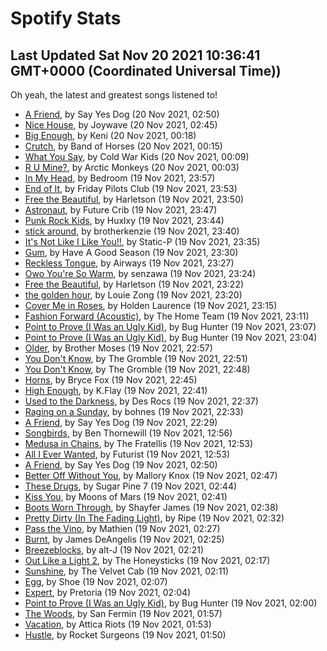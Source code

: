 
# Spotify Stats
## Last Updated Sat Nov 20 2021 10:36:41 GMT+0000 (Coordinated Universal Time))

Oh yeah, the latest and greatest songs listened to!

- [A Friend](https://www.last.fm/music/Say+Yes+Dog/_/A+Friend), by Say Yes Dog (20 Nov 2021, 02:50)
- [Nice House](https://www.last.fm/music/Joywave/_/Nice+House), by Joywave (20 Nov 2021, 02:45)
- [Big Enough](https://www.last.fm/music/Keni/_/Big+Enough), by Keni (20 Nov 2021, 00:18)
- [Crutch](https://www.last.fm/music/Band+of+Horses/_/Crutch), by Band of Horses (20 Nov 2021, 00:15)
- [What You Say](https://www.last.fm/music/Cold+War+Kids/_/What+You+Say), by Cold War Kids (20 Nov 2021, 00:09)
- [R U Mine?](https://www.last.fm/music/Arctic+Monkeys/_/R+U+Mine%3F), by Arctic Monkeys (20 Nov 2021, 00:03)
- [In My Head](https://www.last.fm/music/Bedroom/_/In+My+Head), by Bedroom (19 Nov 2021, 23:57)
- [End of It](https://www.last.fm/music/Friday+Pilots+Club/_/End+of+It), by Friday Pilots Club (19 Nov 2021, 23:53)
- [Free the Beautiful](https://www.last.fm/music/Harletson/_/Free+the+Beautiful), by Harletson (19 Nov 2021, 23:50)
- [Astronaut](https://www.last.fm/music/Future+Crib/_/Astronaut), by Future Crib (19 Nov 2021, 23:47)
- [Punk Rock Kids](https://www.last.fm/music/Huxlxy/_/Punk+Rock+Kids), by Huxlxy (19 Nov 2021, 23:44)
- [stick around](https://www.last.fm/music/brotherkenzie/_/stick+around), by brotherkenzie (19 Nov 2021, 23:40)
- [It's Not Like I Like You!!](https://www.last.fm/music/Static-P/_/It%27s+Not+Like+I+Like+You!!), by Static-P (19 Nov 2021, 23:35)
- [Gum](https://www.last.fm/music/Have+A+Good+Season/_/Gum), by Have A Good Season (19 Nov 2021, 23:30)
- [Reckless Tongue](https://www.last.fm/music/Airways/_/Reckless+Tongue), by Airways (19 Nov 2021, 23:27)
- [Owo You're So Warm](https://www.last.fm/music/senzawa/_/Owo+You%27re+So+Warm), by senzawa (19 Nov 2021, 23:24)
- [Free the Beautiful](https://www.last.fm/music/Harletson/_/Free+the+Beautiful), by Harletson (19 Nov 2021, 23:22)
- [the golden hour](https://www.last.fm/music/Louie+Zong/_/the+golden+hour), by Louie Zong (19 Nov 2021, 23:20)
- [Cover Me in Roses](https://www.last.fm/music/Holden+Laurence/_/Cover+Me+in+Roses), by Holden Laurence (19 Nov 2021, 23:15)
- [Fashion Forward (Acoustic)](https://www.last.fm/music/The+Home+Team/_/Fashion+Forward+(Acoustic)), by The Home Team (19 Nov 2021, 23:11)
- [Point to Prove (I Was an Ugly Kid)](https://www.last.fm/music/Bug+Hunter/_/Point+to+Prove+(I+Was+an+Ugly+Kid)), by Bug Hunter (19 Nov 2021, 23:07)
- [Point to Prove (I Was an Ugly Kid)](https://www.last.fm/music/Bug+Hunter/_/Point+to+Prove+(I+Was+an+Ugly+Kid)), by Bug Hunter (19 Nov 2021, 23:04)
- [Older](https://www.last.fm/music/Brother+Moses/_/Older), by Brother Moses (19 Nov 2021, 22:57)
- [You Don't Know](https://www.last.fm/music/The+Gromble/_/You+Don%27t+Know), by The Gromble (19 Nov 2021, 22:51)
- [You Don't Know](https://www.last.fm/music/The+Gromble/_/You+Don%27t+Know), by The Gromble (19 Nov 2021, 22:48)
- [Horns](https://www.last.fm/music/Bryce+Fox/_/Horns), by Bryce Fox (19 Nov 2021, 22:45)
- [High Enough](https://www.last.fm/music/K.Flay/_/High+Enough), by K.Flay (19 Nov 2021, 22:41)
- [Used to the Darkness](https://www.last.fm/music/Des+Rocs/_/Used+to+the+Darkness), by Des Rocs (19 Nov 2021, 22:37)
- [Raging on a Sunday](https://www.last.fm/music/bohnes/_/Raging+on+a+Sunday), by bohnes (19 Nov 2021, 22:33)
- [A Friend](https://www.last.fm/music/Say+Yes+Dog/_/A+Friend), by Say Yes Dog (19 Nov 2021, 22:29)
- [Songbirds](https://www.last.fm/music/Ben+Thornewill/_/Songbirds), by Ben Thornewill (19 Nov 2021, 12:56)
- [Medusa in Chains](https://www.last.fm/music/The+Fratellis/_/Medusa+in+Chains), by The Fratellis (19 Nov 2021, 12:53)
- [All I Ever Wanted](https://www.last.fm/music/Futurist/_/All+I+Ever+Wanted), by Futurist (19 Nov 2021, 12:53)
- [A Friend](https://www.last.fm/music/Say+Yes+Dog/_/A+Friend), by Say Yes Dog (19 Nov 2021, 02:50)
- [Better Off Without You](https://www.last.fm/music/Mallory+Knox/_/Better+Off+Without+You), by Mallory Knox (19 Nov 2021, 02:47)
- [These Drugs](https://www.last.fm/music/Sugar+Pine+7/_/These+Drugs), by Sugar Pine 7 (19 Nov 2021, 02:44)
- [Kiss You](https://www.last.fm/music/Moons+of+Mars/_/Kiss+You), by Moons of Mars (19 Nov 2021, 02:41)
- [Boots Worn Through](https://www.last.fm/music/Shayfer+James/_/Boots+Worn+Through), by Shayfer James (19 Nov 2021, 02:38)
- [Pretty Dirty (In The Fading Light)](https://www.last.fm/music/Ripe/_/Pretty+Dirty+(In+The+Fading+Light)), by Ripe (19 Nov 2021, 02:32)
- [Pass the Vino](https://www.last.fm/music/Mathien/_/Pass+the+Vino), by Mathien (19 Nov 2021, 02:27)
- [Burnt](https://www.last.fm/music/James+DeAngelis/_/Burnt), by James DeAngelis (19 Nov 2021, 02:25)
- [Breezeblocks](https://www.last.fm/music/alt-J/_/Breezeblocks), by alt-J (19 Nov 2021, 02:21)
- [Out Like a Light 2](https://www.last.fm/music/The+Honeysticks/_/Out+Like+a+Light+2), by The Honeysticks (19 Nov 2021, 02:17)
- [Sunshine](https://www.last.fm/music/The+Velvet+Cab/_/Sunshine), by The Velvet Cab (19 Nov 2021, 02:11)
- [Egg](https://www.last.fm/music/Shoe/_/Egg), by Shoe (19 Nov 2021, 02:07)
- [Expert](https://www.last.fm/music/Pretoria/_/Expert), by Pretoria (19 Nov 2021, 02:04)
- [Point to Prove (I Was an Ugly Kid)](https://www.last.fm/music/Bug+Hunter/_/Point+to+Prove+(I+Was+an+Ugly+Kid)), by Bug Hunter (19 Nov 2021, 02:00)
- [The Woods](https://www.last.fm/music/San+Fermin/_/The+Woods), by San Fermin (19 Nov 2021, 01:57)
- [Vacation](https://www.last.fm/music/Attica+Riots/_/Vacation), by Attica Riots (19 Nov 2021, 01:53)
- [Hustle](https://www.last.fm/music/Rocket+Surgeons/_/Hustle), by Rocket Surgeons (19 Nov 2021, 01:50)
